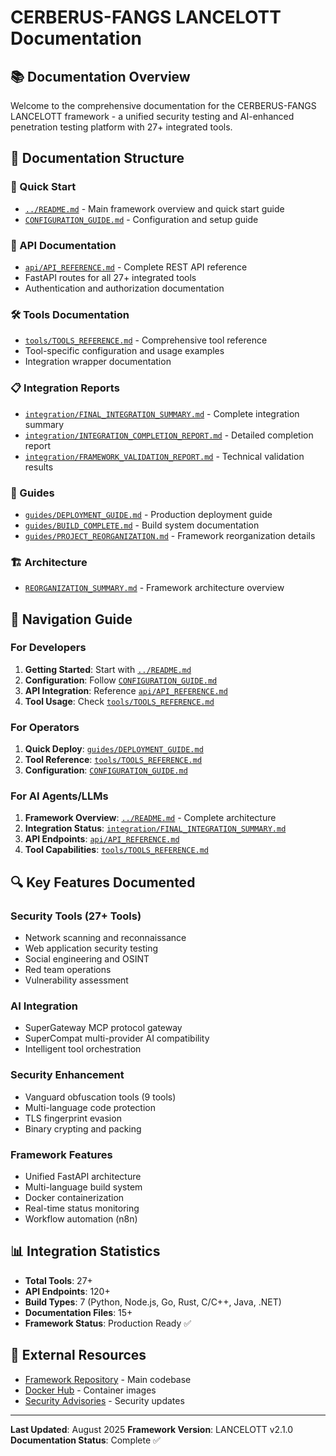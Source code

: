 # CERBERUS-FANGS LANCELOTT Documentation

## 📚 Documentation Overview

Welcome to the comprehensive documentation for the CERBERUS-FANGS LANCELOTT framework - a unified security testing and AI-enhanced penetration testing platform with 27+ integrated tools.

## 📖 Documentation Structure

### 🎯 Quick Start

- [`../README.md`](../README.md) - Main framework overview and quick start guide
- [`CONFIGURATION_GUIDE.md`](CONFIGURATION_GUIDE.md) - Configuration and setup guide

### 🚀 API Documentation

- [`api/API_REFERENCE.md`](api/API_REFERENCE.md) - Complete REST API reference
- FastAPI routes for all 27+ integrated tools
- Authentication and authorization documentation

### 🛠️ Tools Documentation

- [`tools/TOOLS_REFERENCE.md`](tools/TOOLS_REFERENCE.md) - Comprehensive tool reference
- Tool-specific configuration and usage examples
- Integration wrapper documentation

### 📋 Integration Reports

- [`integration/FINAL_INTEGRATION_SUMMARY.md`](integration/FINAL_INTEGRATION_SUMMARY.md) - Complete integration summary
- [`integration/INTEGRATION_COMPLETION_REPORT.md`](integration/INTEGRATION_COMPLETION_REPORT.md) - Detailed completion report
- [`integration/FRAMEWORK_VALIDATION_REPORT.md`](integration/FRAMEWORK_VALIDATION_REPORT.md) - Technical validation results

### 📖 Guides

- [`guides/DEPLOYMENT_GUIDE.md`](guides/DEPLOYMENT_GUIDE.md) - Production deployment guide
- [`guides/BUILD_COMPLETE.md`](guides/BUILD_COMPLETE.md) - Build system documentation
- [`guides/PROJECT_REORGANIZATION.md`](guides/PROJECT_REORGANIZATION.md) - Framework reorganization details

### 🏗️ Architecture

- [`REORGANIZATION_SUMMARY.md`](REORGANIZATION_SUMMARY.md) - Framework architecture overview

## 🧭 Navigation Guide

### For Developers

1. **Getting Started**: Start with [`../README.md`](../README.md)
2. **Configuration**: Follow [`CONFIGURATION_GUIDE.md`](CONFIGURATION_GUIDE.md)
3. **API Integration**: Reference [`api/API_REFERENCE.md`](api/API_REFERENCE.md)
4. **Tool Usage**: Check [`tools/TOOLS_REFERENCE.md`](tools/TOOLS_REFERENCE.md)

### For Operators

1. **Quick Deploy**: [`guides/DEPLOYMENT_GUIDE.md`](guides/DEPLOYMENT_GUIDE.md)
2. **Tool Reference**: [`tools/TOOLS_REFERENCE.md`](tools/TOOLS_REFERENCE.md)
3. **Configuration**: [`CONFIGURATION_GUIDE.md`](CONFIGURATION_GUIDE.md)

### For AI Agents/LLMs

1. **Framework Overview**: [`../README.md`](../README.md) - Complete architecture
2. **Integration Status**: [`integration/FINAL_INTEGRATION_SUMMARY.md`](integration/FINAL_INTEGRATION_SUMMARY.md)
3. **API Endpoints**: [`api/API_REFERENCE.md`](api/API_REFERENCE.md)
4. **Tool Capabilities**: [`tools/TOOLS_REFERENCE.md`](tools/TOOLS_REFERENCE.md)

## 🔍 Key Features Documented

### Security Tools (27+ Tools)

- Network scanning and reconnaissance
- Web application security testing
- Social engineering and OSINT
- Red team operations
- Vulnerability assessment

### AI Integration

- SuperGateway MCP protocol gateway
- SuperCompat multi-provider AI compatibility
- Intelligent tool orchestration

### Security Enhancement

- Vanguard obfuscation tools (9 tools)
- Multi-language code protection
- TLS fingerprint evasion
- Binary crypting and packing

### Framework Features

- Unified FastAPI architecture
- Multi-language build system
- Docker containerization
- Real-time status monitoring
- Workflow automation (n8n)

## 📊 Integration Statistics

- **Total Tools**: 27+
- **API Endpoints**: 120+
- **Build Types**: 7 (Python, Node.js, Go, Rust, C/C++, Java, .NET)
- **Documentation Files**: 15+
- **Framework Status**: Production Ready ✅

## 🔗 External Resources

- [Framework Repository](/) - Main codebase
- [Docker Hub](https://hub.docker.com) - Container images
- [Security Advisories](/security) - Security updates

---
**Last Updated**: August 2025
**Framework Version**: LANCELOTT v2.1.0
**Documentation Status**: Complete ✅

